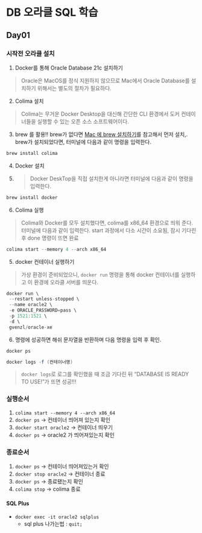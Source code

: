 # DB 오라클 SQL 학습
## Day01
### 시작전 오라클 설치
1. Docker를 통해 Oracle Database 21c 설치하기
> Oracle은 MacOS를 정식 지원하지 않으므로 Mac에서 Oracle Database를 설치하기 위해서는 별도의 절차가 필요하다.
2. Colima 설치
> Colima는 무거운 Docker Desktop을 대신해 간단한 CLI 환경에서 도커 컨테이너들을 실행할 수 있는 오픈 소스 소프트웨어이다.
3. brew 를 활용!! brew가 없다면 [Mac 에 brew 설치하기](https://brew.sh/ko/)를 참고해서 먼저 설치,. brew가 설치되었다면, 터미널에 다음과 같이 명령을 입력한다.
```java
brew install colima
```
4. Docker 설치
5. > Docker DeskTop을 직접 설치한게 아니라면 터미널에 다음과 같이 명령을 입력한다.
```java
brew install docker
```
6. Colima 실행
> Colima와 Docker를 모두 설치했다면, colima를 x86_64 환경으로 띄워 준다. 터미널에 다음과 같이 입력한다.
> start 과정에서 다소 시간이 소요됨, 잠시 기다린 후 done 명령이 뜨면 완료
```java
colima start --memory 4 --arch x86_64
```
5. docker 컨테이너 실행하기
> 가상 환경이 준비되었으니, `docker run` 명령을 통해 docker 컨테이너를 실행하고 이 환경에 오라클 서버를 띄운다.
```java
docker run \
 --restart unless-stopped \
 --name oracle2 \
 -e ORACLE_PASSWORD=pass \
 -p 1521:1521 \
 -d \
 gvenzl/oracle-xe
```
6. 명령에 성공하면 해쉬 문자열을 반환하며 다음 명령을 입력 후 확인.
```java
docker ps
```
```java
docker logs -f (컨테이너명)
```
> `docker logs`로 로그를 확인했을 때 조금 기다린 뒤 “DATABASE IS READY TO USE!”가 뜨면 성공!!!

### 실행순서
1. `colima start --memory 4 --arch x86_64`
2. `docker ps` -> 컨테이너 띄어져 있는지 확인
3. `docker start oracle2` -> 컨테이너 띄우기
4. `docker ps` -> oracle2 가 띄어져있는지 확인

### 종료순서
1. `docker ps` -> 컨테이너 띄어져있는거 확인
2. `docker stop oracle2` -> 컨테이너 종료
3. `docker ps` -> 종료됐는지 확인
4. `colima stop` -> colima 종료

#### SQL Plus
- `docker exec -it oracle2 sqlplus`
    - sql plus 나가는법 : `quit;`
